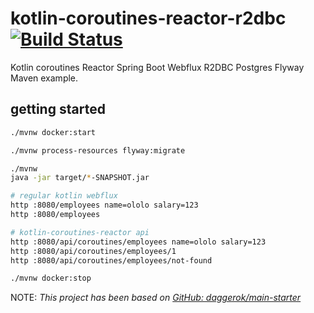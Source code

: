 # kotlin-coroutines-reactor-r2dbc [![Build Status](https://travis-ci.org/daggerok/kotlin-coroutines-reactor-r2dbc.svg?branch=master)](https://travis-ci.org/daggerok/kotlin-coroutines-reactor-r2dbc)
Kotlin coroutines Reactor Spring Boot Webflux R2DBC Postgres Flyway Maven example.

## getting started

```bash
./mvnw docker:start

./mvnw process-resources flyway:migrate

./mvnw
java -jar target/*-SNAPSHOT.jar

# regular kotlin webflux
http :8080/employees name=ololo salary=123
http :8080/employees

# kotlin-coroutines-reactor api
http :8080/api/coroutines/employees name=ololo salary=123
http :8080/api/coroutines/employees/1
http :8080/api/coroutines/employees/not-found

./mvnw docker:stop
```

NOTE: _This project has been based on [GitHub: daggerok/main-starter](https://github.com/daggerok/main-starter)_
